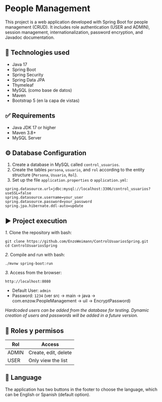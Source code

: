 # People Management 

This project is a web application developed with Spring Boot for people management (CRUD). It includes role authentication (USER and ADMIN), session management, internationalization, password encryption, and Javadoc documentation.

## 🧰 Technologies used

- Java 17
- Spring Boot
- Spring Security
- Spring Data JPA
- Thymeleaf
- MySQL (como base de datos)
- Maven
- Bootstrap 5 (en la capa de vistas)

## ✅ Requirements

- Java JDK 17 or higher
- Maven 3.8+
- MySQL Server

## ⚙️ Database Configuration

1. Create a database in MySQL called `control_usuarios`.
2. Create the tables `persona`, `usuario`, and `rol` according to the entity structure (`Persona`, `Usuario`, `Rol`).
3. Set up the file `application.properties` o `application.yml`:

```properties
spring.datasource.url=jdbc:mysql://localhost:3306/control_usuarios?useSSL=false
spring.datasource.username=your_user
spring.datasource.password=your_password
spring.jpa.hibernate.ddl-auto=update
```

## ▶️ Project execution
*1.* Clone the repository with bash:
```properties
git clone https://github.com/EnzoWeimann/ControlUsuariosSpring.git
cd ControlUsuariosSpring
```

*2.* Compile and run with bash:
```properties
./mvnw spring-boot:run
```

*3.* Access from the browser:
```properties
http://localhost:8080
```
 - Default User: ``admin``
 - Password: ``1234`` (ver src -> main -> java -> com.enzow.PeopleManagement -> uil -> EncryptPassword)

*Hardcoded users can be added from the database for testing.*
*Dynamic creation of users and passwords will be added in a future version.*

## 🔐 Roles y permisos
| Rol   | Access               |
| ----- |----------------------|
| ADMIN | Create, edit, delete |
| USER  | Only view the list   |

## 📝 Language
The application has two buttons in the footer to choose the language, which can be English or Spanish (default option).